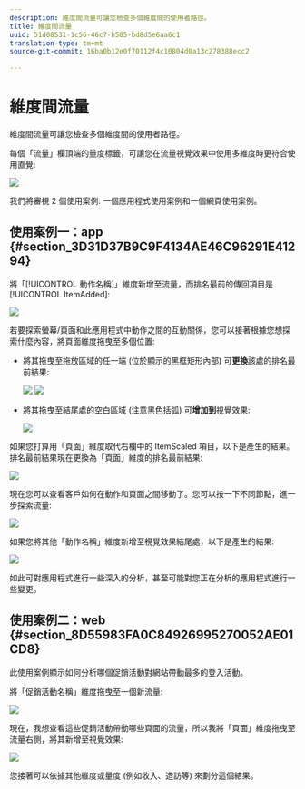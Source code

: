 ```yaml
---
description: 維度間流量可讓您檢查多個維度間的使用者路徑。
title: 維度間流量
uuid: 51d08531-1c56-46c7-b505-bd8d5e6aa6c1
translation-type: tm+mt
source-git-commit: 16ba0b12e0f70112f4c10804d0a13c278388ecc2

---
```



# 維度間流量

維度間流量可讓您檢查多個維度間的使用者路徑。

每個「流量」欄頂端的量度標籤，可讓您在流量視覺效果中使用多維度時更符合使用直覺:

![](assets/flow.png)

我們將審視 2 個使用案例: 一個應用程式使用案例和一個網頁使用案例。

## 使用案例一：app {#section_3D31D37B9C9F4134AE46C96291E41294}

將「[!UICONTROL 動作名稱]」維度新增至流量，而排名最前的傳回項目是 [!UICONTROL ItemAdded]:

![](assets/multi-dimensional-flow.png)

若要探索螢幕/頁面和此應用程式中動作之間的互動關係，您可以接著根據您想探索什麼內容，將頁面維度拖曳至多個位置:

* 將其拖曳至拖放區域的任一端 (位於顯示的黑框矩形內部) 可&#x200B;**更換**&#x200B;該處的排名最前結果:

   ![](assets/multi-dimensional-flow2.png) ![](assets/multi-dimensional-flow3.png)

* 將其拖曳至結尾處的空白區域 (注意黑色括弧) 可&#x200B;**增加到**&#x200B;視覺效果:

   ![](assets/multi-dimensional-flow4.png)

如果您打算用「頁面」維度取代右欄中的 ItemScaled 項目，以下是產生的結果。排名最前結果現在更換為「頁面」維度的排名最前結果:

![](assets/multi-dimensional-flow5.png)

現在您可以查看客戶如何在動作和頁面之間移動了。您可以按一下不同節點，進一步探索流量:

![](assets/multi-dimensional-flow6.png)

如果您將其他「動作名稱」維度新增至視覺效果結尾處，以下是產生的結果:

![](assets/multi-dimensional-flow7.png)

如此可對應用程式進行一些深入的分析，甚至可能對您正在分析的應用程式進行一些變更。

## 使用案例二：web {#section_8D55983FA0C84926995270052AE01CD8}

此使用案例顯示如何分析哪個促銷活動對網站帶動最多的登入活動。

將「促銷活動名稱」維度拖曳至一個新流量:

![](assets/multi-dimensional-flow8.png)

現在，我想查看這些促銷活動帶動哪些頁面的流量，所以我將「頁面」維度拖曳至流量右側，將其新增至視覺效果:

![](assets/multi-dimensional-flow9.png)

您接著可以依據其他維度或量度 (例如收入、造訪等) 來劃分這個結果。
